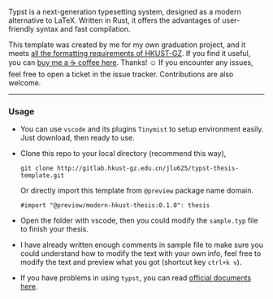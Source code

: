 Typst is a next-generation typesetting system, designed as a modern alternative to LaTeX. Written in Rust, it offers the advantages of user-friendly syntax and fast compilation.

This template was created by me for my own graduation project, and it meets [all the formatting requirements of HKUST-GZ](https://fytgs.hkust-gz.edu.cn/wp-content/uploads/2025/09/Guidelines-on-Thesis-Preparation.pdf).
If you find it useful, you can [buy me a ☕️ coffee here](https://www.buymeacoffee.com/jwangl5). Thanks! ☺️
If you encounter any issues, feel free to open a ticket in the issue tracker. 
Contributions are also welcome.

--- 

### Usage

+ You can use `vscode` and its plugins `Tinymist` to setup environment easily. Just download, then ready to use.

+ Clone this repo to your local directory (recommend this way), 
    ```git
    git clone http://gitlab.hkust-gz.edu.cn/jlu625/typst-thesis-template.git
    ```

  Or directly import this template from `@preview` package name domain. 
    ```typst
    #import "@preview/modern-hkust-thesis:0.1.0": thesis
    ```

+ Open the folder with vscode, then you could modify the `sample.typ` file to finish your thesis. 

+ I have already written enough comments in sample file to make sure you could understand how to modify the text with your own info, feel free to modify the text and preview what you got (shortcut key `ctrl+k v`).

+ If you have problems in using `typst`, you can read [official documents here](https://typst.app/docs/).


